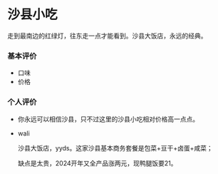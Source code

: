 
# 沙县小吃

走到最南边的红绿灯，往东走一点才能看到。沙县大饭店，永远的经典。

### 基本评价
- 口味
- 价格

### 个人评价

 - 你永远可以相信沙县，只不过这里的沙县小吃相对价格高一点点。
 - wali

    沙县大饭店，yyds。这家沙县基本商务套餐是包菜+豆干+卤蛋+咸菜；
    
    缺点是太贵，2024开年又全产品涨两元，现鸭腿饭要21。
